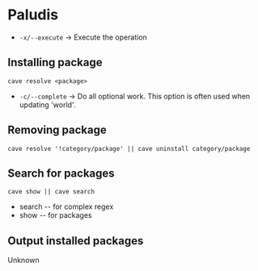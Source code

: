# Paludis
- `-x/--execute` -> Execute the operation<br>
## Installing package
`cave resolve <package>` <br>
- `-c/--complete` ->  Do all optional work. This option is often used when updating 'world'.<br>
## Removing package
`cave resolve '!category/package' || cave uninstall category/package`
## Search for packages
`cave show || cave search`
- search -- for complex regex
- show -- for packages
## Output installed packages
Unknown
